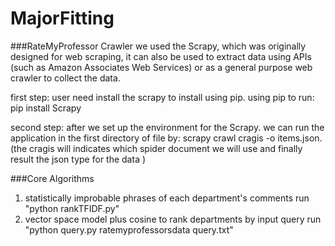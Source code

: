 # MajorFitting

###RateMyProfessor Crawler
we used the Scrapy, which was originally designed for web scraping, it can also be used to extract data using APIs (such as Amazon Associates Web Services) or as a general purpose web crawler to collect the data.

first step:
user need install the scrapy to install using pip. using pip to run:
pip install Scrapy 

second step:
after we set up the environment for the Scrapy. we can run the application in the first directory of file by:
scrapy crawl cragis -o items.json. (the cragis will indicates which spider document we will use and finally result the json type for the data )

###Core Algorithms

1. statistically improbable phrases of each department's comments
   run "python rankTFIDF.py"
2. vector space model plus cosine to rank departments by input query
   run "python query.py ratemyprofessorsdata query.txt"
